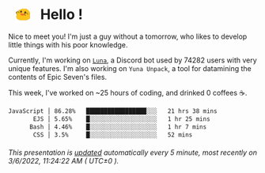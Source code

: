 <h1>   <img src="./spoink.gif" style="vertical-align:middle;" width="30px">   Hello ! </h1>

Nice to meet you! I'm just a guy without a tomorrow, who likes to develop little things with his poor knowledge.

Currently, I'm working on <a href='https://github.com/Asgarrrr/Luna'>`Luna`</a>, a Discord bot used by 74282 users with very unique features. I'm also working on `Yuna Unpack`, a tool for datamining the contents of Epic Seven's files.

This week, I've worked on ~25 hours of coding, and drinked 0 coffees ☕.

```
JavaScript │ 86.28%   █████████████████░░░   21 hrs 38 mins
       EJS │ 5.65%    █░░░░░░░░░░░░░░░░░░░   1 hr 25 mins
      Bash │ 4.46%    █░░░░░░░░░░░░░░░░░░░   1 hr 7 mins
       CSS │ 3.5%     █░░░░░░░░░░░░░░░░░░░   52 mins
```

###### This presentation is [updated](https://github.com/Asgarrrr) automatically every 5 minute, most recently on 3/6/2022, 11:24:22 AM ( UTC±0 ).